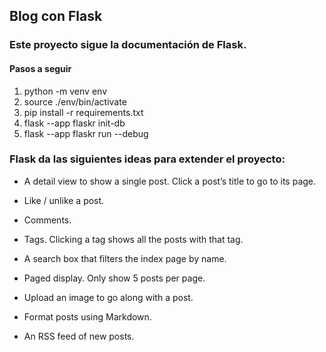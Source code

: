 ## Blog con Flask
### Este proyecto sigue la documentación de Flask.

#### Pasos a seguir
1. python -m venv env
2. source ./env/bin/activate
3. pip install -r requirements.txt
4. flask --app flaskr init-db
5. flask --app flaskr run --debug 

### Flask da las siguientes ideas para extender el proyecto:
- A detail view to show a single post. Click a post’s title to go to its page.

- Like / unlike a post.

- Comments.

- Tags. Clicking a tag shows all the posts with that tag.

- A search box that filters the index page by name.

- Paged display. Only show 5 posts per page.

- Upload an image to go along with a post.

- Format posts using Markdown.

- An RSS feed of new posts.